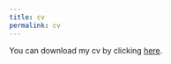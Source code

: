 ```yaml
--- 
title: cv
permalink: cv
---
```

You can download my cv by clicking [here](/files/nicanor_carrasco_cv.pdf).
